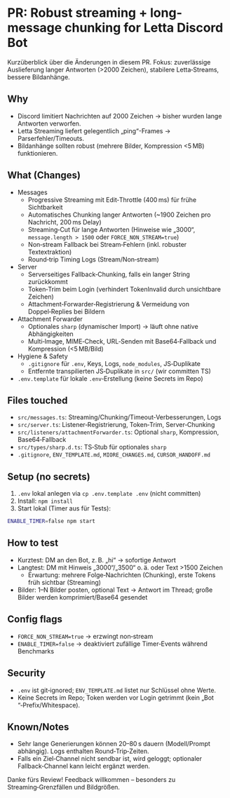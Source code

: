# PR: Robust streaming + long-message chunking for Letta Discord Bot

Kurzüberblick über die Änderungen in diesem PR. Fokus: zuverlässige Auslieferung langer Antworten (>2000 Zeichen), stabilere Letta‑Streams, bessere Bildanhänge.

## Why
- Discord limitiert Nachrichten auf 2000 Zeichen → bisher wurden lange Antworten verworfen.
- Letta Streaming liefert gelegentlich „ping“-Frames → Parserfehler/Timeouts.
- Bildanhänge sollten robust (mehrere Bilder, Kompression <5 MB) funktionieren.

## What (Changes)
- Messages
  - Progressive Streaming mit Edit‑Throttle (400 ms) für frühe Sichtbarkeit
  - Automatisches Chunking langer Antworten (~1900 Zeichen pro Nachricht, 200 ms Delay)
  - Streaming‑Cut für lange Antworten (Hinweise wie „3000“, `message.length > 1500` oder `FORCE_NON_STREAM=true`)
  - Non‑stream Fallback bei Stream‑Fehlern (inkl. robuster Textextraktion)
  - Round‑trip Timing Logs (Stream/Non‑stream)
- Server
  - Serverseitiges Fallback‑Chunking, falls ein langer String zurückkommt
  - Token‑Trim beim Login (verhindert TokenInvalid durch unsichtbare Zeichen)
  - Attachment‑Forwarder‑Registrierung & Vermeidung von Doppel‑Replies bei Bildern
- Attachment Forwarder
  - Optionales `sharp` (dynamischer Import) → läuft ohne native Abhängigkeiten
  - Multi‑Image, MIME‑Check, URL‑Senden mit Base64‑Fallback und Kompression (<5 MB/Bild)
- Hygiene & Safety
  - `.gitignore` für `.env`, Keys, Logs, `node_modules`, JS‑Duplikate
  - Entfernte transpilierten JS‑Duplikate in `src/` (wir committen TS)
- `.env.template` für lokale `.env`‑Erstellung (keine Secrets im Repo)

## Files touched
- `src/messages.ts`: Streaming/Chunking/Timeout‑Verbesserungen, Logs
- `src/server.ts`: Listener‑Registrierung, Token‑Trim, Server‑Chunking
- `src/listeners/attachmentForwarder.ts`: Optional `sharp`, Kompression, Base64‑Fallback
- `src/types/sharp.d.ts`: TS‑Stub für optionales `sharp`
- `.gitignore`, `ENV_TEMPLATE.md`, `MIORE_CHANGES.md`, `CURSOR_HANDOFF.md`

## Setup (no secrets)
1) `.env` lokal anlegen via `cp .env.template .env` (nicht committen)
2) Install: `npm install`
3) Start lokal (Timer aus für Tests):
```bash
ENABLE_TIMER=false npm start
```

## How to test
- Kurztest: DM an den Bot, z. B. „hi“ → sofortige Antwort
- Langtest: DM mit Hinweis „3000“/„3500“ o. ä. oder Text >1500 Zeichen
  - Erwartung: mehrere Folge‑Nachrichten (Chunking), erste Tokens früh sichtbar (Streaming)
- Bilder: 1–N Bilder posten, optional Text → Antwort im Thread; große Bilder werden komprimiert/Base64 gesendet

## Config flags
- `FORCE_NON_STREAM=true` → erzwingt non‑stream
- `ENABLE_TIMER=false` → deaktiviert zufällige Timer‑Events während Benchmarks

## Security
- `.env` ist git‑ignored; `ENV_TEMPLATE.md` listet nur Schlüssel ohne Werte.
- Keine Secrets im Repo; Token werden vor Login getrimmt (kein „Bot “‑Prefix/Whitespace).

## Known/Notes
- Sehr lange Generierungen können 20–80 s dauern (Modell/Prompt abhängig). Logs enthalten Round‑Trip‑Zeiten.
- Falls ein Ziel‑Channel nicht sendbar ist, wird geloggt; optionaler Fallback‑Channel kann leicht ergänzt werden.

Danke fürs Review! Feedback willkommen – besonders zu Streaming‑Grenzfällen und Bildgrößen.

